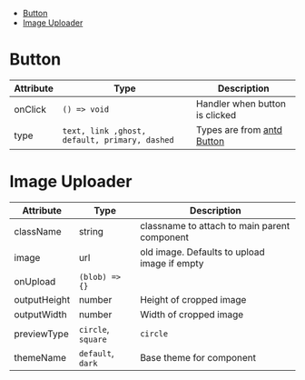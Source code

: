 <!-- START doctoc generated TOC please keep comment here to allow auto update -->
<!-- DON'T EDIT THIS SECTION, INSTEAD RE-RUN doctoc TO UPDATE -->


- [Button](#button)
- [Image Uploader](#image-uploader)

<!-- END doctoc generated TOC please keep comment here to allow auto update -->

# Button


<a name="buttonreadmemd"></a>

| Attribute | Type                                          | Description                                                         |
| --------- | --------------------------------------------- | ------------------------------------------------------------------- |
| onClick   | `() => void`                                  | Handler when button is clicked                                      |
| type      | `text, link ,ghost, default, primary, dashed` | Types are from [antd Button](https://ant.design/components/button/) |

# Image Uploader


<a name="imageuploaderreadmemd"></a>

| Attribute    | Type               | Description                                  |
| ------------ | ------------------ | -------------------------------------------- |
| className    | string             | classname to attach to main parent component |
| image        | url                | old image. Defaults to upload image if empty |
| onUpload     | `(blob) => {}`     |
| outputHeight | number             | Height of cropped image                      |
| outputWidth  | number             | Width of cropped image                       |
| previewType  | `circle`, `square` | `circle`                                     | type |
| themeName    | `default`, `dark`  | Base theme for component                     |


<a name="readmemd"></a>

